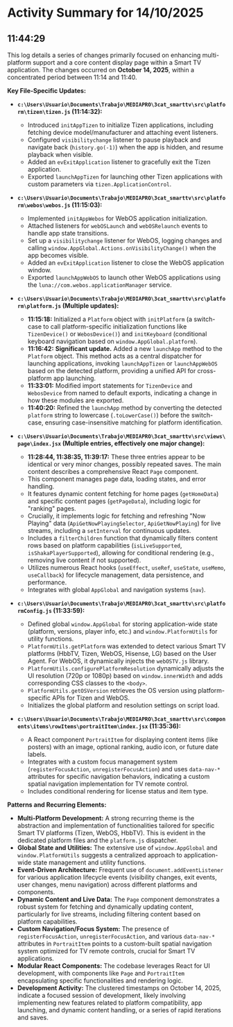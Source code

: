 # Activity Summary for 14/10/2025

## 11:44:29
This log details a series of changes primarily focused on enhancing multi-platform support and a core content display page within a Smart TV application. The changes occurred on **October 14, 2025**, within a concentrated period between 11:14 and 11:40.

**Key File-Specific Updates:**

*   **`c:\Users\Usuario\Documents\Trabajo\MEDIAPRO\3cat_smarttv\src\platform\tizen\tizen.js` (11:14:32):**
    *   Introduced `initAppTizen` to initialize Tizen applications, including fetching device model/manufacturer and attaching event listeners.
    *   Configured `visibilitychange` listener to pause playback and navigate back (`history.go(-1)`) when the app is hidden, and resume playback when visible.
    *   Added an `evExitApplication` listener to gracefully exit the Tizen application.
    *   Exported `launchAppTizen` for launching other Tizen applications with custom parameters via `tizen.ApplicationControl`.

*   **`c:\Users\Usuario\Documents\Trabajo\MEDIAPRO\3cat_smarttv\src\platform\webos\webos.js` (11:15:03):**
    *   Implemented `initAppWebos` for WebOS application initialization.
    *   Attached listeners for `webOSLaunch` and `webOSRelaunch` events to handle app state transitions.
    *   Set up a `visibilitychange` listener for WebOS, logging changes and calling `window.AppGlobal.Actions.onVisibilityChange()` when the app becomes visible.
    *   Added an `evExitApplication` listener to close the WebOS application window.
    *   Exported `launchAppWebOS` to launch other WebOS applications using the `luna://com.webos.applicationManager` service.

*   **`c:\Users\Usuario\Documents\Trabajo\MEDIAPRO\3cat_smarttv\src\platform\platform.js` (Multiple updates):**
    *   **11:15:18:** Initialized a `Platform` object with `initPlatform` (a switch-case to call platform-specific initialization functions like `TizenDevice()` or `WebosDevice()`) and `initKeyboard` (conditional keyboard navigation based on `window.AppGlobal.platform`).
    *   **11:16:42:** **Significant update.** Added a new `launchApp` method to the `Platform` object. This method acts as a central dispatcher for launching applications, invoking `launchAppTizen` or `launchAppWebOS` based on the detected platform, providing a unified API for cross-platform app launching.
    *   **11:33:01:** Modified import statements for `TizenDevice` and `WebosDevice` from named to default exports, indicating a change in how these modules are exported.
    *   **11:40:20:** Refined the `launchApp` method by converting the detected `platform` string to lowercase (`.toLowerCase()`) before the switch-case, ensuring case-insensitive matching for platform identification.

*   **`c:\Users\Usuario\Documents\Trabajo\MEDIAPRO\3cat_smarttv\src\views\page\index.jsx` (Multiple entries, effectively one major change):**
    *   **11:28:44, 11:38:35, 11:39:17:** These three entries appear to be identical or very minor changes, possibly repeated saves. The main content describes a comprehensive React `Page` component.
    *   This component manages page data, loading states, and error handling.
    *   It features dynamic content fetching for home pages (`getHomeData`) and specific content pages (`getPageData`), including logic for "ranking" pages.
    *   Crucially, it implements logic for fetching and refreshing "Now Playing" data (`ApiGetNowPlayingSelector`, `ApiGetNowPlaying`) for live streams, including a `setInterval` for continuous updates.
    *   Includes a `filterChildren` function that dynamically filters content rows based on platform capabilities (`isLiveSupported`, `isShakaPlayerSupported`), allowing for conditional rendering (e.g., removing live content if not supported).
    *   Utilizes numerous React hooks (`useEffect`, `useRef`, `useState`, `useMemo`, `useCallback`) for lifecycle management, data persistence, and performance.
    *   Integrates with global `AppGlobal` and navigation systems (`nav`).

*   **`c:\Users\Usuario\Documents\Trabajo\MEDIAPRO\3cat_smarttv\src\platformConfig.js` (11:33:59):**
    *   Defined global `window.AppGlobal` for storing application-wide state (platform, versions, player info, etc.) and `window.PlatformUtils` for utility functions.
    *   `PlatformUtils.getPlatform` was extended to detect various Smart TV platforms (HbbTV, Tizen, WebOS, Hisense, LG) based on the User Agent. For WebOS, it dynamically injects the `webOSTV.js` library.
    *   `PlatformUtils.configurePlatformResolution` dynamically adjusts the UI resolution (720p or 1080p) based on `window.innerWidth` and adds corresponding CSS classes to the `<body>`.
    *   `PlatformUtils.getOSVersion` retrieves the OS version using platform-specific APIs for Tizen and WebOS.
    *   Initializes the global platform and resolution settings on script load.

*   **`c:\Users\Usuario\Documents\Trabajo\MEDIAPRO\3cat_smarttv\src\components\items\rowItems\portraitItem\index.jsx` (11:35:36):**
    *   A React component `PortraitItem` for displaying content items (like posters) with an image, optional ranking, audio icon, or future date labels.
    *   Integrates with a custom focus management system (`registerFocusAction`, `unregisterFocusAction`) and uses `data-nav-*` attributes for specific navigation behaviors, indicating a custom spatial navigation implementation for TV remote control.
    *   Includes conditional rendering for license status and item type.

**Patterns and Recurring Elements:**

*   **Multi-Platform Development:** A strong recurring theme is the abstraction and implementation of functionalities tailored for specific Smart TV platforms (Tizen, WebOS, HbbTV). This is evident in the dedicated platform files and the `platform.js` dispatcher.
*   **Global State and Utilities:** The extensive use of `window.AppGlobal` and `window.PlatformUtils` suggests a centralized approach to application-wide state management and utility functions.
*   **Event-Driven Architecture:** Frequent use of `document.addEventListener` for various application lifecycle events (visibility changes, exit events, user changes, menu navigation) across different platforms and components.
*   **Dynamic Content and Live Data:** The `Page` component demonstrates a robust system for fetching and dynamically updating content, particularly for live streams, including filtering content based on platform capabilities.
*   **Custom Navigation/Focus System:** The presence of `registerFocusAction`, `unregisterFocusAction`, and various `data-nav-*` attributes in `PortraitItem` points to a custom-built spatial navigation system optimized for TV remote controls, crucial for Smart TV applications.
*   **Modular React Components:** The codebase leverages React for UI development, with components like `Page` and `PortraitItem` encapsulating specific functionalities and rendering logic.
*   **Development Activity:** The clustered timestamps on October 14, 2025, indicate a focused session of development, likely involving implementing new features related to platform compatibility, app launching, and dynamic content handling, or a series of rapid iterations and saves.